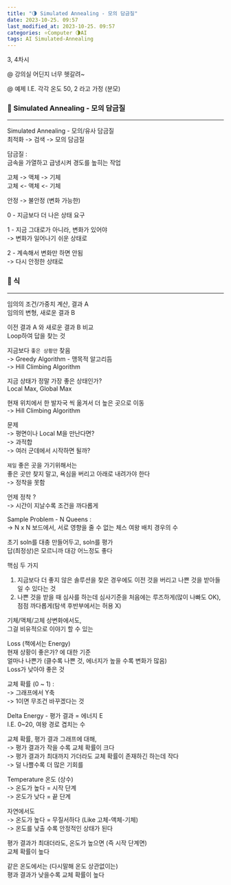 ```yaml
---
title: "🌗 Simulated Annealing - 모의 담금질"
date: 2023-10-25. 09:57
last_modified_at: 2023-10-25. 09:57
categories: ⭐Computer 🌗AI
tags: AI Simulated-Annealing
---
```


3, 4차시  

@ 강의실 어딘지 너무 헷갈려~  

@ 예제 I.E. 각각 온도 50, 2 라고 가정 (분모)  

### 💫 Simulated Annealing - 모의 담금질

---

Simulated Annealing - 모의/유사 담금질  
최적화 -> 검색 -> 모의 담금질  

담금질 :  
금속을 가열하고 급냉시켜 경도를 높히는 작업  

고체 -> 액체 -> 기체  
고체 <- 액체 <- 기체  

안정 -> 불안정 (변화 가능한)  

0 - 지금보다 더 나은 상태 요구  

1 - 지금 그대로가 아니라, 변화가 있어야  
-> 변화가 일어나기 쉬운 상태로  

2 - 계속해서 변화만 하면 안됨  
-> 다시 안정한 상태로  

### 💫 식

---

임의의 조건/가중치 계산, 결과 A  
임의의 변형, 새로운 결과 B  

이전 결과 A 와 새로운 결과 B 비교  
Loop하여 답을 찾는 것  

지금보다 `좋은 상황만` 찾음  
-> Greedy Algorithm - 맹목적 알고리듬  
-> Hill Climbing Algorithm  

지금 상태가 정말 가장 좋은 상태인가?  
Local Max, Global Max  

현재 위치에서 한 발자국 씩 옮겨서 더 높은 곳으로 이동  
-> Hill Climbing Algorithm  

문제  
-> 평면이나 Local M을 만난다면?  
-> 과적합  
-> 여러 군데에서 시작하면 될까?  

`제일` 좋은 곳을 가기위해서는  
좋은 곳만 찾지 말고, 욕심을 버리고 아래로 내려가야 한다  
-> 정착을 못함  

언제 정착 ?  
-> 시간이 지날수록 조건을 까다롭게  

Sample Problem - N Queens :  
-> N x N 보드에서, 서로 영향을 줄 수 없는 체스 여왕 배치 경우의 수  

초기 soln를 대충 만들어두고, soln를 평가  
답(최정상)은 모르니까 대강 어느정도 좋다  

핵심 두 가지  

1. 지금보다 더 좋지 않은 솔루션을 찾은 경우에도 이전 것을 버리고 나쁜 것을 받아들일 수 있다는 것
2. 나쁜 것을 받을 때 심사를 하는데 심사기준을 처음에는 루즈하게(많이 나빠도 OK), 점점 까다롭게(탐색 후반부에서는 허용 X)

기체/액체/고체 상변화에서도,  
그걸 비유적으로 이야기 할 수 있는  

Loss (책에서는 Energy)  
현재 상황이 좋은가? 에 대한 기준  
얼마나 나쁜가 (클수록 나쁜 것, 에너지가 높을 수록 변화가 많음)  
Loss가 낮아야 좋은 것  

교체 확률 (0 ~ 1) :  
-> 그래프에서 Y축  
-> 1이면 무조건 바꾸겠다는 것  

Delta Energy - 평가 결과 = 에너지 E  
I.E. 0~20, 여왕 경로 겹치는 수  

교체 확률, 평가 결과 그래프에 대해,  
-> 평가 결과가 작을 수록 교체 확률이 크다  
-> 평가 결과가 최대까지 가더라도 교체 확률이 존재하긴 하는데 작다  
-> 덜 나쁠수록 더 많은 기회를  

Temperature 온도 (상수)  
-> 온도가 높다 = 시작 단계  
-> 온도가 낮다 = 끝 단계  

자연에서도  
-> 온도가 높다 = 무질서하다 (Like 고체-액체-기체)  
-> 온도를 낮출 수록 안정적인 상태가 된다  

평가 결과가 최대더라도, 온도가 높으면 (즉 시작 단계면)  
교체 확률이 높다  

같은 온도에서는 (다시말해 온도 상관없이는)  
평과 결과가 낮을수록 교체 확률이 높다  
